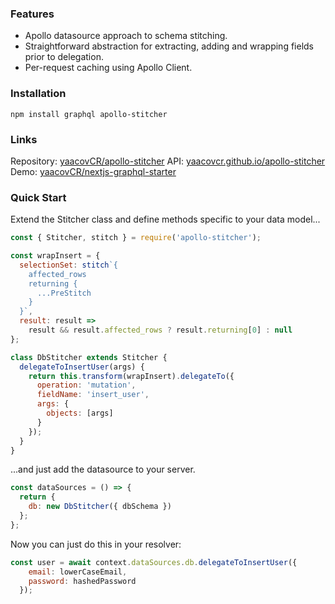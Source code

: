 ### Features

* Apollo datasource approach to schema stitching.
* Straightforward abstraction for extracting, adding and wrapping fields prior to delegation.
* Per-request caching using Apollo Client.

### Installation

`npm install graphql apollo-stitcher`

### Links

Repository: [yaacovCR/apollo-stitcher](https://github.com/yaacovCR/apollo-stitcher)
API: [yaacovcr.github.io/apollo-stitcher](https://yaacovcr.github.io/apollo-stitcher)
Demo: [yaacovCR/nextjs-graphql-starter](https://github.com/yaacovCR/nextjs-graphql-starter)

### Quick Start

Extend the Stitcher class and define methods specific to your data model...

```javascript
const { Stitcher, stitch } = require('apollo-stitcher');

const wrapInsert = {
  selectionSet: stitch`{
    affected_rows
    returning {
      ...PreStitch
    }
  }`,
  result: result =>
    result && result.affected_rows ? result.returning[0] : null
};

class DbStitcher extends Stitcher {
  delegateToInsertUser(args) {
    return this.transform(wrapInsert).delegateTo({
      operation: 'mutation',
      fieldName: 'insert_user',
      args: {
        objects: [args]
      }
    });
  }
}
```

...and just add the datasource to your server.

```javascript
const dataSources = () => {
  return {
    db: new DbStitcher({ dbSchema })
  };
};
```

Now you can just do this in your resolver:

```javascript
const user = await context.dataSources.db.delegateToInsertUser({
    email: lowerCaseEmail,
    password: hashedPassword
  });
```